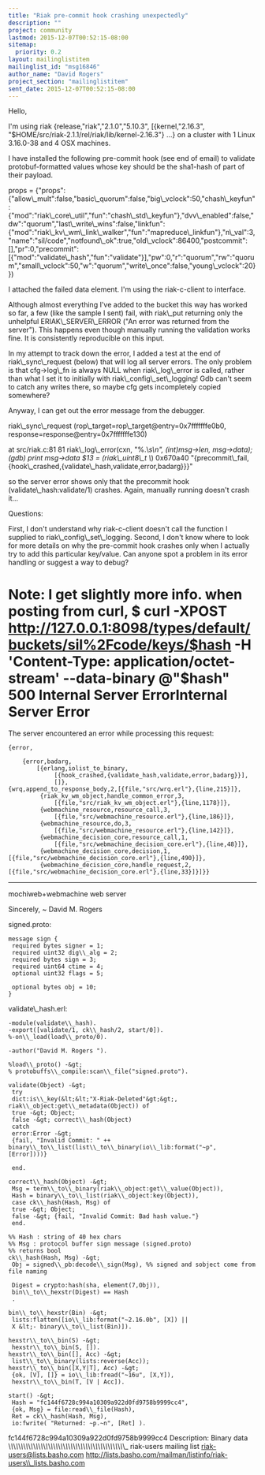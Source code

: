```yaml
---
title: "Riak pre-commit hook crashing unexpectedly"
description: ""
project: community
lastmod: 2015-12-07T00:52:15-08:00
sitemap:
  priority: 0.2
layout: mailinglistitem
mailinglist_id: "msg16846"
author_name: "David Rogers"
project_section: "mailinglistitem"
sent_date: 2015-12-07T00:52:15-08:00
---
```




Hello,

I'm using riak {release,"riak","2.1.0","5.10.3",
 [{kernel,"2.16.3",
"$HOME/src/riak-2.1.1/rel/riak/lib/kernel-2.16.3"} ...}
on a cluster with 1 Linux 3.16.0-38 and 4 OSX machines.

I have installed the following pre-commit hook (see end of email) to 
validate protobuf-formatted values whose key should be the sha1-hash of 
part of their payload.


 props = 
{"props":{"allow\\_mult":false,"basic\\_quorum":false,"big\\_vclock":50,"chash\\_keyfun":{"mod":"riak\\_core\\_util","fun":"chash\\_std\\_keyfun"},"dvv\\_enabled":false,"dw":"quorum","last\\_write\\_wins":false,"linkfun":{"mod":"riak\\_kv\\_wm\\_link\\_walker","fun":"mapreduce\\_linkfun"},"n\\_val":3,"name":"sil/code","notfound\\_ok":true,"old\\_vclock":86400,"postcommit":[],"pr":0,"precommit":[{"mod":"validate\\_hash","fun":"validate"}],"pw":0,"r":"quorum","rw":"quorum","small\\_vclock":50,"w":"quorum","write\\_once":false,"young\\_vclock":20}})


I attached the failed data element. I'm using the riak-c-client to 
interface.


 Although almost everything I've added to the bucket this way has 
worked so far, a few (like the sample I sent) fail, with riak\\_put 
returning only the unhelpful ERIAK\\_SERVER\\_ERROR ("An error was returned 
from the server"). This happens even though manually running the 
validation works fine. It is consistently reproducible on this input.


 In my attempt to track down the error, I added a test at the end of 
riak\\_sync\\_request (below) that will log all server errors. The only 
problem is that cfg-&gt;log\\_fn is always NULL when riak\\_log\\_error is 
called, rather than what I set it to initially with 
riak\\_config\\_set\\_logging! Gdb can't seem to catch any writes there, so 
maybe cfg gets incompletely copied somewhere?


 Anyway, I can get out the error message from the debugger.

riak\\_sync\\_request (rop\\_target=rop\\_target@entry=0x7fffffffe0b0, 
response=response@entry=0x7fffffffe130)

 at src/riak.c:81
81 riak\\_log\\_error(cxn, "%.\\*s\\n", (int)msg-&gt;len, msg-&gt;data);
(gdb) print msg-&gt;data
$13 = (riak\\_uint8\\_t \\*) 0x670a40 
"{precommit\\_fail,{hook\\_crashed,{validate\\_hash,validate,error,badarg}}}"


so the server error shows only that the precommit hook 
(validate\\_hash:validate/1) crashes. Again, manually running doesn't 
crash it...


Questions:

 First, I don't understand why riak-c-client doesn't call the function 
I supplied to riak\\_config\\_set\\_logging. Second, I don't know where to 
look for more details on why the pre-commit hook crashes only when I 
actually try to add this particular key/value. Can anyone spot a problem 
in its error handling or suggest a way to debug?


Note: I get slightly more info. when posting from curl,
$ curl -XPOST 
http://127.0.0.1:8098/types/default/buckets/sil%2Fcode/keys/$hash -H 
'Content-Type: application/octet-stream' --data-binary @"$hash"
500 Internal Server 
ErrorInternal Server Error
=====================

The server 
encountered an error while processing this request:  

```
{error,

    {error,badarg,
        [{erlang,iolist_to_binary,
             [{hook_crashed,{validate_hash,validate,error,badarg}}],
             []},
{wrq,append_to_response_body,2,[{file,"src/wrq.erl"},{line,215}]},
         {riak_kv_wm_object,handle_common_error,3,
             [{file,"src/riak_kv_wm_object.erl"},{line,1178}]},
         {webmachine_resource,resource_call,3,
             [{file,"src/webmachine_resource.erl"},{line,186}]},
         {webmachine_resource,do,3,
             [{file,"src/webmachine_resource.erl"},{line,142}]},
         {webmachine_decision_core,resource_call,1,
             [{file,"src/webmachine_decision_core.erl"},{line,48}]},
         {webmachine_decision_core,decision,1,
[{file,"src/webmachine_decision_core.erl"},{line,490}]},
         {webmachine_decision_core,handle_request,2,
[{file,"src/webmachine_decision_core.erl"},{line,33}]}]}}
```


---

mochiweb+webmachine 
web server




Sincerely,
~ David M. Rogers

signed.proto:
```
message sign {
 required bytes signer = 1;
 required uint32 dig\\_alg = 2;
 required bytes sign = 3;
 required uint64 ctime = 4;
 optional uint32 flags = 5;

 optional bytes obj = 10;
}
```


validate\\_hash.erl:
```
-module(validate\\_hash).
-export([validate/1, ck\\_hash/2, start/0]).
%-on\\_load(load\\_proto/0).

-author("David M. Rogers ").

%load\\_proto() -&gt;
% protobuffs\\_compile:scan\\_file("signed.proto").

validate(Object) -&gt;
 try
 dict:is\\_key(&lt;&lt;"X-Riak-Deleted"&gt;&gt;, riak\\_object:get\\_metadata(Object)) of
 true -&gt; Object;
 false -&gt; correct\\_hash(Object)
 catch
 error:Error -&gt;
 {fail, "Invalid Commit: " ++ 
binary\\_to\\_list(list\\_to\\_binary(io\\_lib:format("~p", [Error])))}

 end.

correct\\_hash(Object) -&gt;
 Msg = term\\_to\\_binary(riak\\_object:get\\_value(Object)),
 Hash = binary\\_to\\_list(riak\\_object:key(Object)),
 case ck\\_hash(Hash, Msg) of
 true -&gt; Object;
 false -&gt; {fail, "Invalid Commit: Bad hash value."}
 end.

%% Hash : string of 40 hex chars
%% Msg : protocol buffer sign message (signed.proto)
%% returns bool
ck\\_hash(Hash, Msg) -&gt;
 Obj = signed\\_pb:decode\\_sign(Msg), %% signed and sobject come from 
file naming

 Digest = crypto:hash(sha, element(7,Obj)),
 bin\\_to\\_hexstr(Digest) == Hash
 .

bin\\_to\\_hexstr(Bin) -&gt;
 lists:flatten([io\\_lib:format("~2.16.0b", [X]) ||
 X &lt;- binary\\_to\\_list(Bin)]).

hexstr\\_to\\_bin(S) -&gt;
 hexstr\\_to\\_bin(S, []).
hexstr\\_to\\_bin([], Acc) -&gt;
 list\\_to\\_binary(lists:reverse(Acc));
hexstr\\_to\\_bin([X,Y|T], Acc) -&gt;
 {ok, [V], []} = io\\_lib:fread("~16u", [X,Y]),
 hexstr\\_to\\_bin(T, [V | Acc]).

start() -&gt;
 Hash = "fc144f6728c994a10309a922d0fd9758b9999cc4",
 {ok, Msg} = file:read\\_file(Hash),
 Ret = ck\\_hash(Hash, Msg),
 io:fwrite( "Returned: ~p.~n", [Ret] ).
```




fc144f6728c994a10309a922d0fd9758b9999cc4
Description: Binary data
\\_\\_\\_\\_\\_\\_\\_\\_\\_\\_\\_\\_\\_\\_\\_\\_\\_\\_\\_\\_\\_\\_\\_\\_\\_\\_\\_\\_\\_\\_\\_\\_\\_\\_\\_\\_\\_\\_\\_\\_\\_\\_\\_\\_\\_\\_\\_
riak-users mailing list
riak-users@lists.basho.com
http://lists.basho.com/mailman/listinfo/riak-users\\_lists.basho.com

